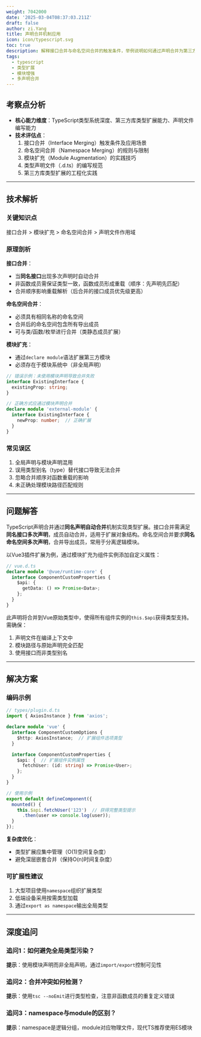 ```yaml
---
weight: 7042000
date: '2025-03-04T08:37:03.211Z'
draft: false
author: zi.Yang
title: 声明合并机制应用
icon: icon/typescript.svg
toc: true
description: 解释接口合并与命名空间合并的触发条件，举例说明如何通过声明合并为第三方库（如Vue插件）扩展自定义属性类型。
tags:
  - typescript
  - 类型扩展
  - 模块增强
  - 多声明合并
---
```


## 考察点分析

- **核心能力维度**：TypeScript类型系统深度、第三方库类型扩展能力、声明文件编写能力
- **技术评估点**：
  1. 接口合并（Interface Merging）触发条件及应用场景
  2. 命名空间合并（Namespace Merging）的规则与限制
  3. 模块扩充（Module Augmentation）的实践技巧
  4. 类型声明文件（.d.ts）的编写规范
  5. 第三方库类型扩展的工程化实践

---

## 技术解析

### 关键知识点

接口合并 > 模块扩充 > 命名空间合并 > 声明文件作用域

### 原理剖析

**接口合并**：

- 当**同名接口**出现多次声明时自动合并
- 非函数成员需保证类型一致，函数成员形成重载（顺序：先声明先匹配）
- 合并顺序影响重载解析（后合并的接口成员优先级更高）

**命名空间合并**：

- 必须具有相同名称的命名空间
- 合并后的命名空间包含所有导出成员
- 可与类/函数/枚举进行合并（类静态成员扩展）

**模块扩充**：

- 通过`declare module`语法扩展第三方模块
- 必须存在于模块系统中（非全局声明）

```typescript
// 错误示例：未使用模块声明导致合并失败
interface ExistingInterface {
  existingProp: string;
}

// 正确方式应通过模块声明合并
declare module 'external-module' {
  interface ExistingInterface {
    newProp: number;  // 正确扩展
  }
}
```

### 常见误区

1. 全局声明与模块声明混用
2. 误用类型别名（type）替代接口导致无法合并
3. 忽略合并顺序对函数重载的影响
4. 未正确处理模块路径匹配规则

---

## 问题解答

TypeScript声明合并通过**同名声明自动合并**机制实现类型扩展。接口合并需满足**同名接口多次声明**，成员自动合并，适用于扩展对象结构。命名空间合并要求**同名命名空间多次声明**，合并导出成员，常用于分离逻辑模块。

以Vue3插件扩展为例，通过模块扩充为组件实例添加自定义属性：

```typescript
// vue.d.ts
declare module '@vue/runtime-core' {
  interface ComponentCustomProperties {
    $api: {
      getData: () => Promise<Data>;
    };
  }
}
```

此声明将合并到Vue原始类型中，使得所有组件实例的`this.$api`获得类型支持。需确保：

1. 声明文件在编译上下文中
2. 模块路径与原始声明完全匹配
3. 使用接口而非类型别名

---

## 解决方案

### 编码示例

```typescript
// types/plugin.d.ts
import { AxiosInstance } from 'axios';

declare module 'vue' {
  interface ComponentCustomOptions {
    $http: AxiosInstance;  // 扩展组件选项类型
  }

  interface ComponentCustomProperties {
    $api: {  // 扩展组件实例属性
      fetchUser: (id: string) => Promise<User>;
    };
  }
}

// 使用示例
export default defineComponent({
  mounted() {
    this.$api.fetchUser('123')  // 获得完整类型提示
      .then(user => console.log(user));
  }
});
```

**复杂度优化**：

- 类型扩展应集中管理（O(1)空间复杂度）
- 避免深层嵌套合并（保持O(n)时间复杂度）

### 可扩展性建议

1. 大型项目使用`namespace`组织扩展类型
2. 低端设备采用按需类型加载
3. 通过`export as namespace`输出全局类型

---

## 深度追问

### 追问1：如何避免全局类型污染？

**提示**：使用模块声明而非全局声明，通过`import/export`控制可见性

### 追问2：合并冲突如何检测？

**提示**：使用`tsc --noEmit`进行类型检查，注意非函数成员的重复定义错误

### 追问3：namespace与module的区别？

**提示**：namespace是逻辑分组，module对应物理文件，现代TS推荐使用ES模块
